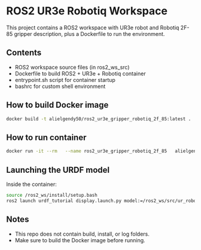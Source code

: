 # ROS2 UR3e Robotiq Workspace

This project contains a ROS2 workspace with UR3e robot and Robotiq 2F-85 gripper description, plus a Dockerfile to run the environment.

## Contents

- ROS2 workspace source files (in ros2_ws_src)
- Dockerfile to build ROS2 + UR3e + Robotiq container
- entrypoint.sh script for container startup
- bashrc for custom shell environment

## How to build Docker image

```bash
docker build -t alielgendy50/ros2_ur3e_gripper_robotiq_2f_85:latest .
```

## How to run container

```bash
docker run -it --rm   --name ros2_ur3e_gripper_robotiq_2f_85   alielgendy50/ros2_ur3e_gripper_robotiq_2f_85:latest
```

## Launching the URDF model

Inside the container:

```bash
source /ros2_ws/install/setup.bash
ros2 launch urdf_tutorial display.launch.py model:=/ros2_ws/src/ur_robotiq/ur_robotiq_description/urdf/ur3e_urdf.xacro
```

## Notes

- This repo does not contain build, install, or log folders.
- Make sure to build the Docker image before running.
